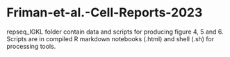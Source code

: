 # Friman-et-al.-Cell-Reports-2023
repseq_IGKL folder contain data and scripts for producing figure 4, 5 and 6. Scripts are in compiled R markdown notebooks (.html) and shell (.sh) for processing tools.
